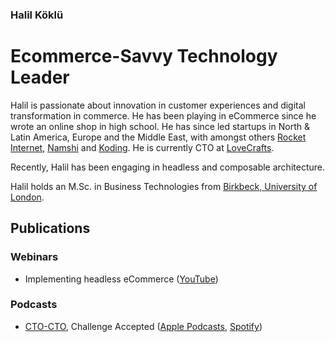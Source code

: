 ### Halil Köklü
# Ecommerce-Savvy Technology Leader

Halil is passionate about innovation in customer experiences and digital transformation in commerce. He has been playing in eCommerce since he wrote an online shop in high school. He has since led startups in North & Latin America, Europe and the Middle East, with amongst others [Rocket Internet](https://www.rocket-internet.de/), [Namshi](https://www.namshi.com/) and [Koding](https://www.koding.com/). He is currently CTO at [LoveCrafts](https://www.lovecrafts.com/).

Recently, Halil has been engaging in headless and composable architecture.

Halil holds an M<span>.Sc.</span> in Business Technologies from [Birkbeck, University of London](https://www.bbk.ac.uk/).

## Publications

### Webinars

* Implementing headless eCommerce ([YouTube](https://www.youtube.com/watch?v=_tQY1f1OatI))

### Podcasts

* [CTO-CTO](https://cto-cto.com/), Challenge Accepted ([Apple Podcasts](https://podcasts.apple.com/gb/podcast/2-challenge-accepted-with-halil-k%C3%B6kl%C3%BC-from-lovecrafts/id1531494693?i=1000491517928), [Spotify](https://open.spotify.com/episode/0oS65pOZC3rKkiL7VPZYK2))
